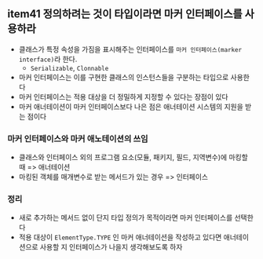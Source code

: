 ## item41 정의하려는 것이 타입이라면 마커 인터페이스를 사용하라

- 클래스가 특정 속성을 가짐을 표시해주는 인터페이스를 `마커 인터페이스(marker interface)`라 한다.
  - `Serializable`, `Clonnable`
- 마커 인터페이스는 이를 구현한 클래스의 인스턴스들을 구분하는 타입으로 사용한다
- 마커 인터페이스는 적용 대상을 더 정밀하게 지정할 수 있다는 장점이 있다
- 마커 애너테이션이 마커 인터페이스보다 나은 점은 애너테이션 시스템의 지원을 받는 점이다


### 마커 인터페이스와 마커 애노테이션의 쓰임
- 클래스와 인터페이스 외의 프로그램 요소(모듈, 패키지, 필드, 지역변수)에 마킹할 때 => 애너테이션
- 마킹된 객체를 매개변수로 받는 메서드가 있는 경우 => 인터페이스


### 정리
- 새로 추가하는 메서드 없이 단지 타입 정의가 목적이라면 마커 인터페이스를 선택한다
- 적용 대상이 `ElementType.TYPE` 인 마커 애너테이션을 작성하고 있다면 애너테이션으로 사용할 지 인터페이스가 나을지 생각해보도록 하자
